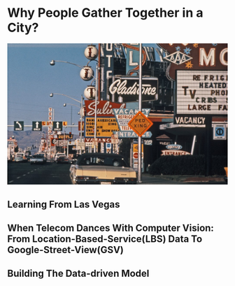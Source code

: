 # Why People Gather Together in a City?

![image](https://github.com/rymaspic/DLFLV/blob/master/Images/learning_from_lasvegas.jpg)

## Learning From Las Vegas

## When Telecom Dances With Computer Vision: From Location-Based-Service(LBS) Data To Google-Street-View(GSV)

## Building The Data-driven Model
